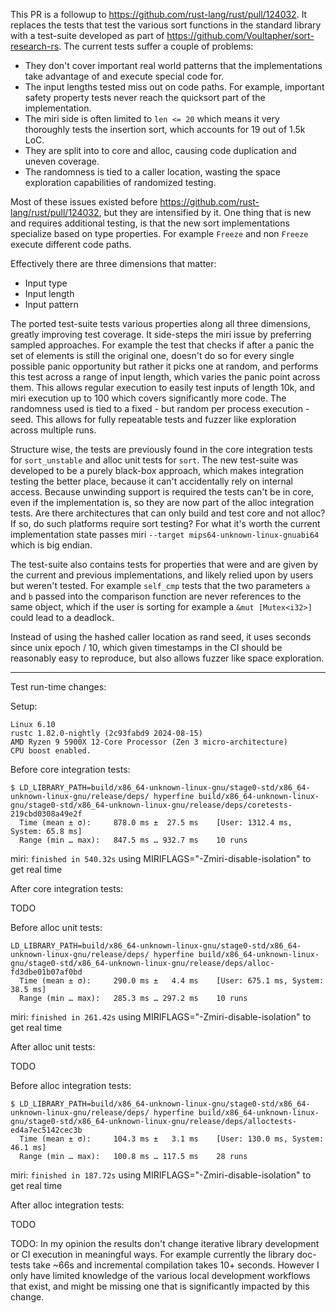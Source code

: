 This PR is a followup to https://github.com/rust-lang/rust/pull/124032. It replaces the tests that test the various sort functions in the standard library with a test-suite developed as part of https://github.com/Voultapher/sort-research-rs. The current tests suffer a couple of problems:

- They don't cover important real world patterns that the implementations take advantage of and execute special code for.
- The input lengths tested miss out on code paths. For example, important safety property tests never reach the quicksort part of the implementation.
- The miri side is often limited to `len <= 20` which means it very thoroughly tests the insertion sort, which accounts for 19 out of 1.5k LoC.
- They are split into to core and alloc, causing code duplication and uneven coverage.
- The randomness is tied to a caller location, wasting the space exploration capabilities of randomized testing.

Most of these issues existed before https://github.com/rust-lang/rust/pull/124032, but they are intensified by it. One thing that is new and requires additional testing, is that the new sort implementations specialize based on type properties. For example `Freeze` and non `Freeze` execute different code paths.

Effectively there are three dimensions that matter:

- Input type
- Input length
- Input pattern

The ported test-suite tests various properties along all three dimensions, greatly improving test coverage. It side-steps the miri issue by preferring sampled approaches. For example the test that checks if after a panic the set of elements is still the original one, doesn't do so for every single possible panic opportunity but rather it picks one at random, and performs this test across a range of input length, which varies the panic point across them. This allows regular execution to easily test inputs of length 10k, and miri execution up to 100 which covers significantly more code. The randomness used is tied to a fixed - but random per process execution - seed. This allows for fully repeatable tests and fuzzer like exploration across multiple runs.

Structure wise, the tests are previously found in the core integration tests for `sort_unstable` and alloc unit tests for `sort`. The new test-suite was developed to be a purely black-box approach, which makes integration testing the better place, because it can't accidentally rely on internal access. Because unwinding support is required the tests can't be in core, even if the implementation is, so they are now part of the alloc integration tests. Are there architectures that can only build and test core and not alloc? If so, do such platforms require sort testing? For what it's worth the current implementation state passes miri `--target mips64-unknown-linux-gnuabi64` which is big endian.

The test-suite also contains tests for properties that were and are given by the current and previous implementations, and likely relied upon by users but weren't tested. For example `self_cmp` tests that the two parameters `a` and `b` passed into the comparison function are never references to the same object, which if the user is sorting for example a `&mut [Mutex<i32>]` could lead to a deadlock.

Instead of using the hashed caller location as rand seed, it uses seconds since unix epoch / 10, which given timestamps in the CI should be reasonably easy to reproduce, but also allows fuzzer like space exploration.

---

Test run-time changes:

Setup:

```
Linux 6.10
rustc 1.82.0-nightly (2c93fabd9 2024-08-15)
AMD Ryzen 9 5900X 12-Core Processor (Zen 3 micro-architecture)
CPU boost enabled.
```

Before core integration tests:

```
$ LD_LIBRARY_PATH=build/x86_64-unknown-linux-gnu/stage0-std/x86_64-unknown-linux-gnu/release/deps/ hyperfine build/x86_64-unknown-linux-gnu/stage0-std/x86_64-unknown-linux-gnu/release/deps/coretests-219cbd0308a49e2f
  Time (mean ± σ):     878.0 ms ±  27.5 ms    [User: 1312.4 ms, System: 65.8 ms]
  Range (min … max):   847.5 ms … 932.7 ms    10 runs
```

miri: `finished in 540.32s` using MIRIFLAGS="-Zmiri-disable-isolation" to get real time

After core integration tests:

TODO

Before alloc unit tests:

```
LD_LIBRARY_PATH=build/x86_64-unknown-linux-gnu/stage0-std/x86_64-unknown-linux-gnu/release/deps/ hyperfine build/x86_64-unknown-linux-gnu/stage0-std/x86_64-unknown-linux-gnu/release/deps/alloc-fd3dbe01b07af0bd
  Time (mean ± σ):     290.0 ms ±   4.4 ms    [User: 675.1 ms, System: 38.5 ms]
  Range (min … max):   285.3 ms … 297.2 ms    10 runs
```

miri: `finished in 261.42s` using MIRIFLAGS="-Zmiri-disable-isolation" to get real time

After alloc unit tests:

TODO

Before alloc integration tests:

```
$ LD_LIBRARY_PATH=build/x86_64-unknown-linux-gnu/stage0-std/x86_64-unknown-linux-gnu/release/deps/ hyperfine build/x86_64-unknown-linux-gnu/stage0-std/x86_64-unknown-linux-gnu/release/deps/alloctests-ed4a7ec5142cec3b
  Time (mean ± σ):     104.3 ms ±   3.1 ms    [User: 130.0 ms, System: 46.1 ms]
  Range (min … max):   100.8 ms … 117.5 ms    28 runs
```

miri: `finished in 187.72s` using MIRIFLAGS="-Zmiri-disable-isolation" to get real time

After alloc integration tests:

TODO


TODO: In my opinion the results don't change iterative library development or CI execution in meaningful ways. For example currently the library doc-tests take ~66s and incremental compilation takes 10+ seconds. However I only have limited knowledge of the various local development workflows that exist, and might be missing one that is significantly impacted by this change.
